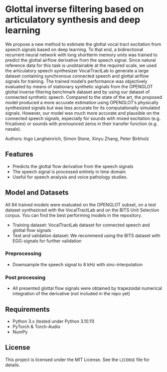 # Glottal inverse filtering based on articulatory synthesis and deep learning
We propose a new method to estimate the glottal vocal tract excitation from speech signals based on deep learning. To that end, a bidirectional recurrent neural network with long shortterm
memory units was trained to predict the glottal airflow derivative from the speech signal. Since natural reference data for this task is unobtainable at the required scale, we used the articulatory
speech synthesizer VocalTractLab to generate a large dataset containing synchronous connected speech and glottal airflow signals for training. The trained model’s performance was objectively evaluated by means of stationary synthetic signals from the OPENGLOT glottal inverse filtering benchmark dataset and by using our dataset of connected synthetic speech. Compared to the state of the art, the proposed model produced a more accurate estimation using OPENGLOT’s physically synthesized signals but was less accurate for its computationally simulated signals. However, our model was much more accurate and plausible on the connected speech signals, especially
for sounds with mixed excitation (e.g. fricatives) or sounds with pronounced zeros in their transfer function (e.g. nasals). 

Authors: Ingo Langheinrich, Simon Stone, Xinyu Zhang, Peter Birkholz

## Features
- Predicts the glottal flow derivative from the speech signals
- The speech signal is processed entirely in time domain
- Useful for speech analysis and voice pathology studies.

## Model and Datasets
All 84 trained models were evaluated on the OPENGLOT subset, on a test dataset syntheziced with the VocalTractLab and on the BITS Unit Selection corpus. You can find the best performing models in the repository.

- Training dataset: VocalTractLab dataset for connected speech and glottal flow signals
- Test and validation dataset: We recommend using the BITS dataset with EGG-signals for further validation  

### Preprocessing
- Downsample the speech signal to 8 kHz with sinc-interpolation

### Post processing
- All presented glottal flow signals were obtained by trapezoidal numerical integration of the derivative (not included in the repo yet)

## Requirements
- Python 3.x (tested under Python 3.10.11)
- PyTorch & Torch-Audio
- NumPy


## License
This project is licensed under the MIT License. See the `LICENSE` file for details.